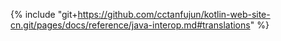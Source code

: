 {% include "git+https://github.com/cctanfujun/kotlin-web-site-cn.git/pages/docs/reference/java-interop.md#translations" %}
